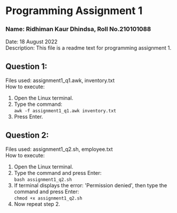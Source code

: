 # Programming Assignment 1
### Name: Ridhiman Kaur Dhindsa, Roll No.210101088
   
Date: 18 August 2022  
Description: This file is a readme text for programming assignment 1.

## Question 1:
Files used: assignment1_q1.awk, inventory.txt  
How to execute:
1) Open the Linux terminal.
2) Type the command:  
``` awk -f assignment1_q1.awk inventory.txt ```
3) Press Enter.

## Question 2:
Files used: assignment1_q2.sh, employee.txt  
How to execute:
1) Open the Linux terminal.
2) Type the command and press Enter:  
``` bash assignment1_q2.sh ```
3) If terminal displays the error: 'Permission denied', then type the command and press Enter:  
``` chmod +x assignment1_q2.sh ```
4) Now repeat step 2.
